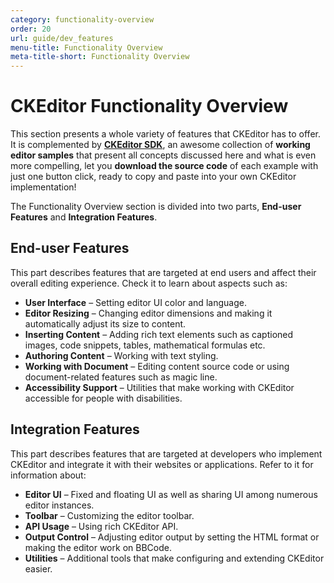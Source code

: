 ```yaml
---
category: functionality-overview
order: 20
url: guide/dev_features
menu-title: Functionality Overview
meta-title-short: Functionality Overview
---
```

<!--
Copyright (c) 2003-2018, CKSource - Frederico Knabben. All rights reserved.
For licensing, see LICENSE.md.
-->

# CKEditor Functionality Overview

This section presents a whole variety of features that CKEditor has to offer. It is complemented by [**CKEditor SDK**](http://sdk.ckeditor.com), an awesome collection of **working editor samples** that present all concepts discussed here and what is even more compelling, let you **download the source code** of each example with just one button click, ready to copy and paste into your own CKEditor implementation!

The Functionality Overview section is divided into two parts, **End-user Features** and **Integration Features**.

## End-user Features
This part describes features that are targeted at end users and affect their overall editing experience. Check it to learn about aspects such as:

* **User Interface** &ndash; Setting editor UI color and language.
* **Editor Resizing** &ndash; Changing editor dimensions and making it automatically adjust its size to content.
* **Inserting Content** &ndash; Adding rich text elements such as captioned images, code snippets, tables, mathematical formulas etc.
* **Authoring Content** &ndash; Working with text styling.
* **Working with Document** &ndash; Editing content source code or using document-related features such as magic line.
* **Accessibility Support** &ndash; Utilities that make working with CKEditor accessible for people with disabilities.

## Integration Features
This part describes features that are targeted at developers who implement CKEditor and integrate it with their websites or applications. Refer to it for information about:

* **Editor UI** &ndash; Fixed and floating UI as well as sharing UI among numerous editor instances.
* **Toolbar** &ndash; Customizing the editor toolbar.
* **API Usage** &ndash; Using rich CKEditor API.
* **Output Control** &ndash; Adjusting editor output by setting the HTML format or making the editor work on BBCode.
* **Utilities** &ndash; Additional tools that make configuring and extending CKEditor easier.
